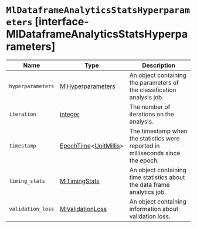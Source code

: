 # `MlDataframeAnalyticsStatsHyperparameters` [interface-MlDataframeAnalyticsStatsHyperparameters]

| Name | Type | Description |
| - | - | - |
| `hyperparameters` | [MlHyperparameters](./MlHyperparameters.md) | An object containing the parameters of the classification analysis job. |
| `iteration` | [integer](./integer.md) | The number of iterations on the analysis. |
| `timestamp` | [EpochTime](./EpochTime.md)<[UnitMillis](./UnitMillis.md)> | The timestamp when the statistics were reported in milliseconds since the epoch. |
| `timing_stats` | [MlTimingStats](./MlTimingStats.md) | An object containing time statistics about the data frame analytics job. |
| `validation_loss` | [MlValidationLoss](./MlValidationLoss.md) | An object containing information about validation loss. |
